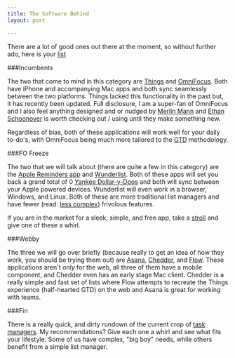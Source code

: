 ```yaml
---
title: The Software Behind
layout: post

---
```


There are a lot of good ones out there at the moment, so without further
ado, here is your [list][1]

###Incumbents

The two that come to mind in this category are [Things][2] and
[OmniFocus][3]. Both have iPhone and accompanying Mac apps and both
sync seamlessly between the two platforms. Things lacked this functionality in the
past but, it has recently been updated. Full disclosure, I am a
super-fan of OmniFocus and I also feel anything designed and or nudged
by [Merlin Mann][4] and [Ethan Schoonover][5] is worth checking out /
using until they make something new.

Regardless of bias, both of these applications will work well for your
daily to-do's, with OmniFocus being much more tailored to the [GTD][6]
methodology.

###FO Freeze

The two that we will talk about (there are quite a few in this category)
are the [Apple Reminders app][7] and [Wunderlist][8]. Both of these apps
will set you back a grand total of 0 [Yankee Dollar-y-Doos][9] and both
will sync between your Apple powered devices. Wunderlist will even work
in a browser, Windows, and Linux. Both of these are more traditional
list managers and have fewer (read: [less complex][10]) frivolous
features.

If you are in the market for a sleek, simple, and free app, take a
[stroll][11] and give one of these a whirl.

###Webby

The three we will go over briefly (because really to get an idea of how
they work, you should be trying them out) are [Asana][12],
[Chedder][13], and [Flow][14]. These applications aren't _only_ for the
web, all three of them have a mobile component, and Chedder even has an
early stage Mac client. Chedder is a really simple and fast set of lists
where Flow attempts to recreate the Things experience (half-hearted GTD)
on the web and Asana is great for working with teams.

###Fin

There is a really quick, and dirty rundown of the current crop of [task
managers][15]. My recommendations? Give each one a whirl and see what
fits your lifestyle. Some of us have complex, "big boy" needs, while
others benefit from a simple list manager.

[1]: https://gimmebar.com/view/50305c7729ca153546000001/big
[2]: http://www.omnigroup.com/products/omnifocus/
[3]: http://culturedcode.com/things/
[4]: http://www.43folders.com/2004/09/03/introducing-the-hipster-pda
[5]: http://ethan.schoonover.usesthis.com/
[6]: http://www.davidco.com/
[7]: http://cloudbacon.com
[8]: http://www.6wunderkinder.com/wunderlist/
[9]: http://www.bluebison.net/sketchbook/2008/0108/kiwi-small.png
[10]: https://gimmebar.com/view/503258b5aac422d76f000036/big
[11]: https://gimmebar.com/view/5032f2bf29ca153c71000025/big
[12]: http://asana.com/
[13]: https://cheddarapp.com/
[14]: http://www.getflow.com/
[15]: http://cloudbacon.com
